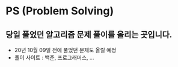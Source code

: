 # PS (Problem Solving)
## 당일 풀었던 알고리즘 문제 풀이를 올리는 곳입니다.
- 20년 10월 09일 전에 풀었던 문제도 올릴 예정
- 풀이 사이트 : 백준, 프로그래머스, ...
